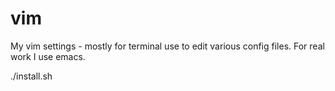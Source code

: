 vim
========
My vim settings - mostly for terminal use to edit various config files.  For real work I use emacs.

./install.sh
